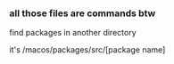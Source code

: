 ### all those files are commands btw
find packages in another directory 

it's /macos/packages/src/[package name]